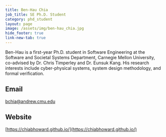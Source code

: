 ```yaml
---
title: Ben-Hau Chia
job_title: SE Ph.D. Student
category: phd_student
layout: page
image: /assets/img/ben-hau_chia.jpg
hide_footer: true
link-new-tab: true
---
```

<!-- team/ben-hau_chia.md -->
Ben-Hau is a first-year Ph.D. student in Software Engineering at the Software and Societal Systems Department, Carnegie Mellon University, co-advised by Dr. Chris Timperley and Dr. Eunsuk Kang. His research interests include cyber-physical systems, system design methodology, and formal verification.

## Email ##
[bchia@andrew.cmu.edu](mailto:bchia@andrew.cmu.edu)
​
## Website ##
[https://chiabhoward.github.io/](https://chiabhoward.github.io/)

